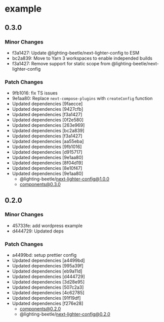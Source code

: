 # example

## 0.3.0

### Minor Changes

- f3a1427: Update @lighting-beetle/next-lighter-config to ESM
- bc2a839: Move to Yarn 3 workspaces to enable independed builds
- f3a1427: Remove support for static scope from @lighting-beetle/next-lighter-config

### Patch Changes

- 9fb1016: fix TS issues
- 9e1aa80: Replace `next-compose-plugins` with `createConfig` function
- Updated dependencies [9faecce]
- Updated dependencies [9427cfb]
- Updated dependencies [f3a1427]
- Updated dependencies [0f2e580]
- Updated dependencies [263e969]
- Updated dependencies [bc2a839]
- Updated dependencies [f3a1427]
- Updated dependencies [aa55eba]
- Updated dependencies [9fb1016]
- Updated dependencies [d915717]
- Updated dependencies [9e1aa80]
- Updated dependencies [8f04d19]
- Updated dependencies [8e10f47]
- Updated dependencies [9e1aa80]
  - @lighting-beetle/next-lighter-config@1.0.0
  - components@0.3.0

## 0.2.0

### Minor Changes

- 45733fe: add wordpress example
- d444729: Updated deps

### Patch Changes

- a4499bd: setup prettier config
- Updated dependencies [a4499bd]
- Updated dependencies [995a39f]
- Updated dependencies [eb9a11d]
- Updated dependencies [d444729]
- Updated dependencies [3d28e95]
- Updated dependencies [507c2a3]
- Updated dependencies [4c62785]
- Updated dependencies [91f19df]
- Updated dependencies [f276e28]
  - components@0.2.0
  - @lighting-beetle/next-lighter-config@0.2.0
